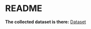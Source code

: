 # README
**The collected dataset is there:** [Dataset](https://github.com/fangtian-zhong/SoftwareSecurity/blob/main/Dataset.md)

